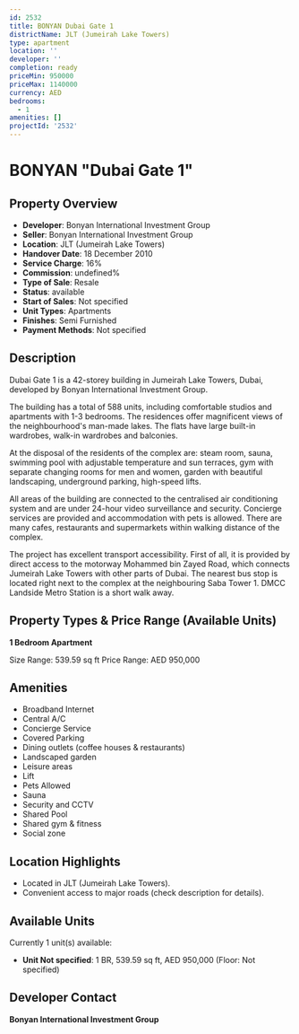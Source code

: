 ```yaml
---
id: 2532
title: BONYAN Dubai Gate 1
districtName: JLT (Jumeirah Lake Towers)
type: apartment
location: ''
developer: ''
completion: ready
priceMin: 950000
priceMax: 1140000
currency: AED
bedrooms:
  - 1
amenities: []
projectId: '2532'
---
```


# BONYAN "Dubai Gate 1"

## Property Overview
- **Developer**: Bonyan International Investment Group
- **Seller**: Bonyan International Investment Group
- **Location**: JLT (Jumeirah Lake Towers)
- **Handover Date**: 18 December 2010
- **Service Charge**: 16%
- **Commission**: undefined%
- **Type of Sale**: Resale
- **Status**: available
- **Start of Sales**: Not specified
- **Unit Types**: Apartments
- **Finishes**: Semi Furnished
- **Payment Methods**: Not specified

## Description
Dubai Gate 1 is a 42-storey building in Jumeirah Lake Towers, Dubai, developed by Bonyan International Investment Group.

The building has a total of 588 units, including comfortable studios and apartments with 1-3 bedrooms. The residences offer magnificent views of the neighbourhood's man-made lakes. The flats have large built-in wardrobes, walk-in wardrobes and balconies.

At the disposal of the residents of the complex are: steam room, sauna, swimming pool with adjustable temperature and sun terraces, gym with separate changing rooms for men and women, garden with beautiful landscaping, underground parking, high-speed lifts.

All areas of the building are connected to the centralised air conditioning system and are under 24-hour video surveillance and security. Concierge services are provided and accommodation with pets is allowed. There are many cafes, restaurants and supermarkets within walking distance of the complex.

The project has excellent transport accessibility. First of all, it is provided by direct access to the motorway Mohammed bin Zayed Road, which connects Jumeirah Lake Towers with other parts of Dubai. The nearest bus stop is located right next to the complex at the neighbouring Saba Tower 1. DMCC Landside Metro Station is a short walk away.

## Property Types & Price Range (Available Units)
**1 Bedroom Apartment**

Size Range: 539.59 sq ft
Price Range: AED 950,000

## Amenities
- Broadband Internet
- Central A/C
- Concierge Service
- Covered Parking
- Dining outlets  (coffee houses & restaurants)
- Landscaped garden
- Leisure areas
- Lift
- Pets Allowed
- Sauna
- Security and CCTV
- Shared Pool
- Shared gym & fitness
- Social zone

## Location Highlights
- Located in JLT (Jumeirah Lake Towers).
- Convenient access to major roads (check description for details).

## Available Units
Currently 1 unit(s) available:
- **Unit Not specified**: 1 BR, 539.59 sq ft, AED 950,000 (Floor: Not specified)

## Developer Contact
**Bonyan International Investment Group**
